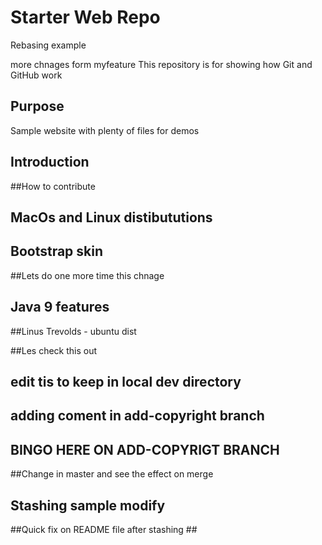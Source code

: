 # Starter Web Repo

Rebasing example


more chnages form myfeature
This repository is for showing how Git and GitHub work

## Purpose

Sample website with plenty of files for demos
## Introduction

##How to contribute

## MacOs and Linux distibututions

## Bootstrap skin

##Lets do one more time this chnage

## Java 9 features 

##Linus Trevolds - ubuntu dist

##Les check this out

## edit tis to keep in local dev directory

## adding coment in add-copyright branch

## BINGO HERE ON ADD-COPYRIGT BRANCH

##Change in master and see the effect on merge
## Stashing sample modify

##Quick fix on README file after stashing ##